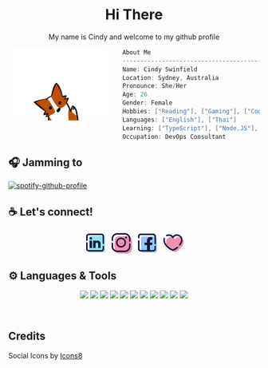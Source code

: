 <h1 align="center">Hi There</h1>
<p align="center">My name is Cindy and welcome to my github profile</p>

<img align="left" src="./images/cute-wave-small-fox.gif" width="200px"/>

```csharp
    About Me
    ------------------------------------------
    Name: Cindy Swinfield
    Location: Sydney, Australia
    Pronounce: She/Her
    Age: 26
    Gender: Female
    Hobbies: ["Reading"], ["Gaming"], ["Coding"], ["Cooking"]
    Languages: ["English"], ["Thai"]
    Learning: ["TypeScript"], ["Node.JS"], ["Express"], ["PostgreSQL"], ["Python"], ["A lot lol"]
    Occupation: DevOps Consultant
```

## 🎧 Jamming to
[![spotify-github-profile](https://spotify-github-profile.kittinanx.com/api/view?uid=1296674225&cover_image=true&theme=novatorem&show_offline=false&background_color=121212&interchange=false&bar_color=fd80ff&bar_color_cover=false)](https://github.com/kittinan/spotify-github-profile)

## ☕ Let's connect!
<p align="center">
    <a href="https://linkedin.com/in/cindyswinfield" target="blank" style="text-decoration:none">
        <img align="center" src="./images/icons/icons8-linkedin-48.png" alt="cindyswinfield" />
    </a>
    <a href="https://instagram.com/czindy" target="blank" style="text-decoration:none">
        <img align="center" src="./images/icons/icons8-instagram-48.png" alt="czindy" />
    </a>
    <a href="https://www.facebook.com/cindyswinfield/" target="blank" style="text-decoration:none">
        <img align="center" src="./images/icons/icons8-facebook-48.png" alt="Cindy Swinfield" />
    </a>
    <a href="https://www.cindyswinfield.com/" target="blank" style="text-decoration:none">
        <img align="center" src="./images/icons/icons8-heart-48.png" alt="Personal Site" />
    </a>
</p>

## ⚙️ Languages & Tools
<p align="center">
  <img src="https://img.shields.io/badge/HTML5-E34F26?style=for-the-badge&logo=html5&logoColor=white" />
  <img src="https://img.shields.io/badge/CSS3-1572B6?style=for-the-badge&logo=css3&logoColor=white" />
  <img src="https://img.shields.io/badge/JavaScript-323330?style=for-the-badge&logo=javascript&logoColor=F7DF1E" />
  <img src="https://img.shields.io/badge/PHP-777BB4?style=for-the-badge&logo=php&logoColor=white" />
  <img src="https://img.shields.io/badge/json-5E5C5C?style=for-the-badge&logo=json&logoColor=white" />
  <img src="https://img.shields.io/badge/React-20232A?style=for-the-badge&logo=react&logoColor=61DAFB" />
  <img src="https://img.shields.io/badge/Bootstrap-563D7C?style=for-the-badge&logo=bootstrap&logoColor=white" />
  <img src="https://img.shields.io/badge/Tailwind_CSS-38B2AC?style=for-the-badge&logo=tailwind-css&logoColor=white" />
  <img src="https://img.shields.io/badge/jQuery-0769AD?style=for-the-badge&logo=jquery&logoColor=white" />
  <img src="https://img.shields.io/badge/Visual_Studio_Code-0078D4?style=for-the-badge&logo=visual%20studio%20code&logoColor=white" />
  <img src="https://img.shields.io/badge/Visual_Studio-5C2D91?style=for-the-badge&logo=visual%20studio&logoColor=white" />
</p>
<br>

## Credits
Social Icons by <a target="_blank" href="https://icons8.com">Icons8</a>

